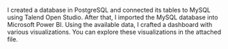 
I created a database in PostgreSQL and connected its tables to MySQL using Talend Open Studio. After that, I imported the MySQL database into Microsoft Power BI. Using the available data, I crafted a dashboard with various visualizations. You can explore these visualizations in the attached file.
